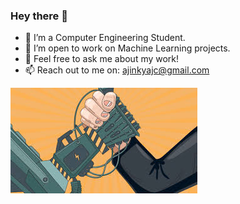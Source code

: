 ### Hey there 👋

- 🔭 I’m a Computer Engineering Student.
- 👯 I’m open to work on Machine Learning projects.
- 💬 Feel free to ask me about my work!
- 📫 Reach out to me on: ajinkyajc@gmail.com

![](a12321.jpg)

